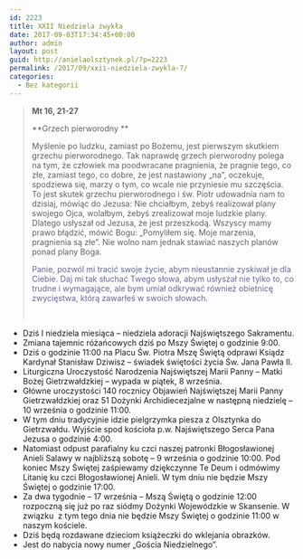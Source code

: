```yaml
---
id: 2223
title: XXII Niedziela zwykła
date: 2017-09-03T17:34:45+00:00
author: admin
layout: post
guid: http://anielaolsztynek.pl/?p=2223
permalink: /2017/09/xxii-niedziela-zwykla-7/
categories:
  - Bez kategorii
---
```

> **Mt 16, 21-27**
> 
> **Grzech pierworodny **
> 
> Myślenie po ludzku, zamiast po Bożemu, jest pierwszym skutkiem grzechu pierworodnego. Tak naprawdę grzech pierworodny polega na tym, że człowiek ma poodwracane pragnienia, że pragnie tego, co złe, zamiast tego, co dobre, że jest nastawiony &#8222;na&#8221;, oczekuje, spodziewa się, marzy o tym, co wcale nie przyniesie mu szczęścia. To jest skutek grzechu pierworodnego i św. Piotr udowadnia nam to dzisiaj, mówiąc do Jezusa: Nie chciałbym, żebyś realizował plany swojego Ojca, wolałbym, żebyś zrealizował moje ludzkie plany. Dlatego usłyszał od Jezusa, że jest przeszkodą. Wszyscy mamy prawo błądzić, mówić Bogu: &#8222;Pomyliłem się. Moje marzenia, pragnienia są złe&#8221;. Nie wolno nam jednak stawiać naszych planów ponad plany Boga.
> 
> <span style="color: #666699;">Panie, pozwól mi tracić swoje życie, abym nieustannie zyskiwał je dla Ciebie. Daj mi tak słuchać Twego słowa, abym usłyszał nie tylko to, co trudne i wymagające, ale bym umiał odkrywać również obietnicę zwycięstwa, którą zawarłeś w swoich słowach.</span>
> 
> &nbsp;

  * Dziś I niedziela miesiąca &#8211; niedziela adoracji Najświętszego Sakramentu.
  * Zmiana tajemnic różańcowych dziś po Mszy Świętej o godzinie 9:00.
  * Dziś o godzinie 11:00 na Placu Św. Piotra Mszę Świętą odprawi Ksiądz Kardynał Stanisław Dziwisz &#8211; świadek świętości życia Św. Jana Pawła II.
  * Liturgiczna Uroczystość Narodzenia Najświętszej Marii Panny – Matki Bożej Gietrzwałdzkiej – wypada w piątek, 8 września.
  * Główne uroczystości 140 rocznicy Objawień Najświętszej Marii Panny Gietrzwałdzkiej oraz 51 Dożynki Archidiecezjalne w następną niedzielę – 10 września o godzinie 11:00.
  * W tym dniu tradycyjnie idzie pielgrzymka piesza z Olsztynka do Gietrzwałdu. Wyjście spod kościoła p.w. Najświętszego Serca Pana Jezusa o godzinie 4:00.
  * Natomiast odpust parafialny ku czci naszej patronki Błogosławionej Anieli Salawy w najbliższą sobotę – 9 września o godzinie 10:00. Pod koniec Mszy Świętej zaśpiewamy dziękczynne Te Deum i odmówimy Litanię ku czci Błogosławionej Anieli. W tym dniu nie będzie Mszy Świętej o godzinie 17:00.
  * Za dwa tygodnie – 17 września – Mszą Świętą o godzinie 12:00 rozpoczną się już po raz siódmy Dożynki Wojewódzkie w Skansenie. W związku  z tym tego dnia nie będzie Mszy Świętej o godzinie 11:00 w naszym kościele.
  * Dziś będą rozdawane dzieciom książeczki do wklejania obrazków.
  * Jest do nabycia nowy numer &#8222;Gościa Niedzielnego&#8221;.